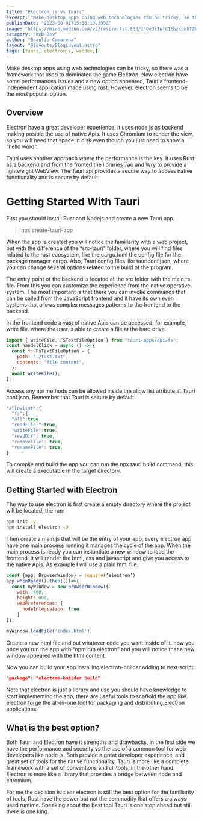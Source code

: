 ```yaml
---
title: "Electron js vs Tauri"
excerpt: "Make desktop apps using web technologies can be tricky, so there was a framework that used to dominated the game Electron."
publishDate: "2023-08-01T15:36:19.399Z"
image: "https://miro.medium.com/v2/resize:fit:630/1*GeJiIwfC1EbzxpukTZLF6g.jpeg"
category: "Web Dev"
author: "Braulio Camarena"
layout: "@layouts/BlogLayout.astro"
tags: [tauri, electronjs, webdev,]
---
```


Make desktop apps using web technologies can be tricky, so there was a framework that used to dominated the game Electron. Now electron have some performances issues and a new option appeared, Tauri a frontend-independent application made using rust. However, electron seems to be the most popular option.

## Overview

Electron have a great developer experience, it uses node js as backend making posible the use of native Apis. It uses Chromium to render the view, so you will need that space in disk even though you just need to show a “hello word”.

Tauri uses another approach where the performance is the key. It uses Rust as a backend and from the fronted the libraries Tao and Wry to provide a lightweight WebView. The Tauri api provides a secure way to access native functionality and is secure by default.

# Getting Started With Tauri

First you should install Rust and Nodejs and create a new Tauri app.

> npx create-tauri-app

When the app is created you will notice the familiarity with a web project, but with the difference of the “src-tauri” folder, where you will find files related to the rust ecosystem, like the cargo.toml the config file for the package manager cargo. Also, Tauri config files like tauriconf.json, where you can change several options related to the build of the program.

The entry point of the backend is located at the src folder with the main.rs file. From this you can customize the experience from the native operative system. The most important is that there you can invoke commands that can be called from the JavaScript frontend and it have its own even systems that allows complex messages patterns to the frontend to the backend.

In the frontend code a vast of native Apis can be accessed. for example, write file. where the user is able to create a file at the hard drive.

```javascript
import { writeFile, FSTextFileOption } from "tauri-apps/api/fs";
const handelClick = async () => {
  const f: FsTextFileOption = {
    path: "./test.txt",
    contents: "file content",
  };
  await writeFile();
};
```

Access any api methods can be allowed inside the allow list atribute at Tauri conf.json. Remember that Tauri is secure by default.

```javascript
"allowlist":{
  "fs":{
  "all":true.
  "readFile:":true,
  "writeFile":true.
  "readDir": true,
  "removeFile": true,
  "renameFile": true,
}
```

To compile and build the app you can run the npx tauri build command, this will create a executable in the target directory.

## Getting Started with Electron

The way to use electron is first create a empty directory where the project will be located, the run:

```bash
npm init -y
npm install electron -D
```

Then create a main.js that will be the entry of your app, every electron app have one main process running it manages the cycle of the app. When the main process is ready you can instantiate a new window to load the frontend. It will render the html, css and javascript and give you access to the native Apis. As example I will use a plain html file.

```javascript
const {app, BrowserWindow} = require(‘electron’)
app.whenReady().then(())=>{
  const myWindow = new BrowserWindow({
    with: 800,
    height: 600,
    webPreferences: {
      nodeIntegration: true
    }
});

myWindow.loadFile('index.html');

```

Create a new html file and put whatever code you want inside of it. now you once you run the app with “npm run electron” and you will notice that a new window appeared with the html content.

Now you can build your app installing electron-builder adding to next script:

```json
"package": "electron-builder build"
```

Note that electron is just a library and use you should have knowledge to start implementing the app, there are useful tools to scaffold the app like electron forge the all-in-one tool for packaging and distributing Electron applications.


## What is the best option? 
Both Tauri and Electron have it strengths and drawbacks, in the first side we have the performance and security vs the use of a common tool for web developers like node js. Both provide a great developer experience, and great set of tools for the native functionality. Tauri is more like a complete framework with a set of conventions and cli tools, in the other hand. Electron is more like a library that provides a bridge between node and chromium.

For me the decision is clear electron is still the best option for the familiarity of tools, Rust have the power but not the commodity that offers a always used runtime. Speaking about the best tool Tauri is one step ahead but still there is one king.